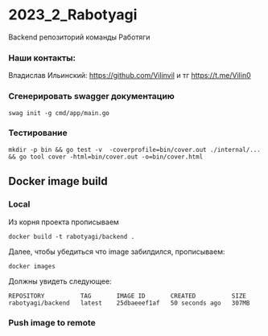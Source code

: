 # 2023_2_Rabotyagi
Backend репозиторий команды Работяги

### Наши контакты:

Владислав Ильинский: https://github.com/Vilinvil и тг https://t.me/Vilin0

### Сгенерировать swagger документацию

`swag init -g cmd/app/main.go`

### Тестирование 

`mkdir -p bin && go test -v  -coverprofile=bin/cover.out ./internal/... && go tool cover -html=bin/cover.out -o=bin/cover.html`

## Docker image build

### Local

Из корня проекта прописываем
```shell
docker build -t rabotyagi/backend .
```

Далее, чтобы убедиться что image забилдился, прописываем:
```shell
docker images
```

Должны увидеть следующее:
```shell
REPOSITORY          TAG       IMAGE ID       CREATED          SIZE
rabotyagi/backend   latest    25dbaeeef1af   50 seconds ago   307MB
```

### Push image to remote